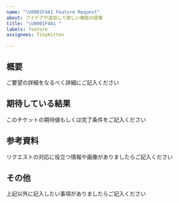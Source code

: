 ```yaml
---
name: "\U0001F4A1 Feature Request"
about: アイデアや追加して欲しい機能の提案
title: "\U0001F4A1 "
labels: feature
assignees: TinyKitten

---
```


## 概要
ご要望の詳細をなるべく詳細にご記入ください

## 期待している結果
このチケットの期待値もしくは完了条件をご記入ください

## 参考資料
リクエストの対応に役立つ情報や画像がありましたらご記入ください

## その他
上記以外に記入したい事項がありましたらご記入ください
